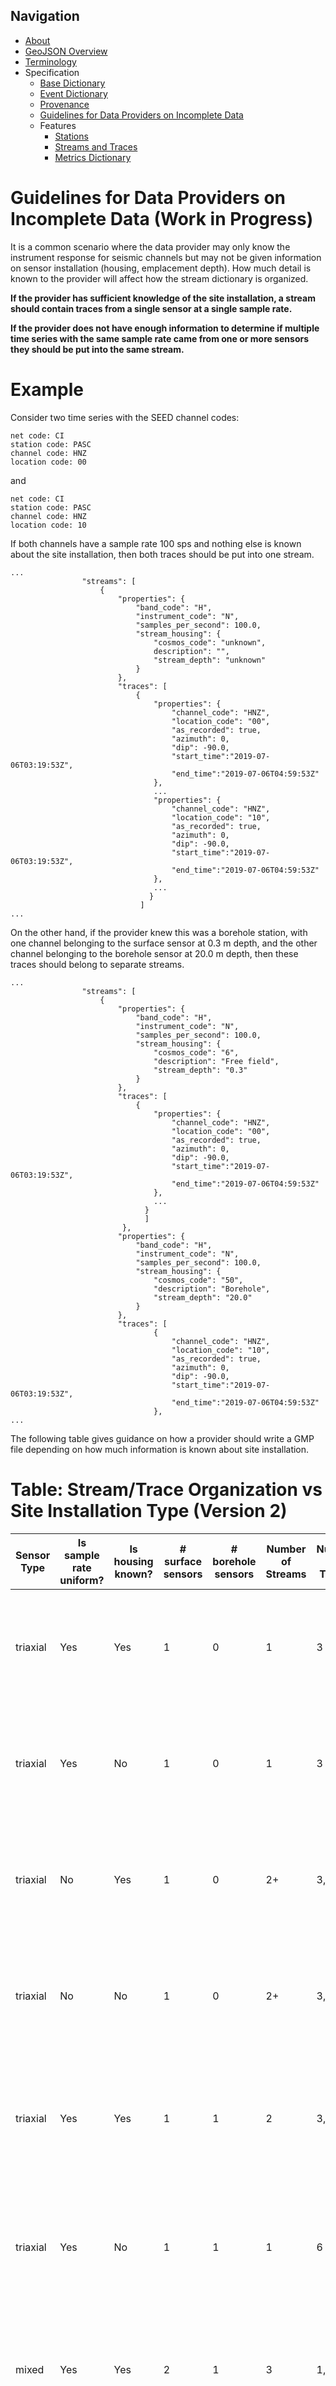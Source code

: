 Navigation
----------

 - [About](index.md)
 - [GeoJSON Overview](geojson.md)
 - [Terminology](terms.md)
 - Specification
   - [Base Dictionary](specification/base.md)
   - [Event Dictionary](specification/event.md)
   - [Provenance](specification/provenance.md)
   - [Guidelines for Data Providers on Incomplete Data](guidelines-provider.md)
   - Features
     - [Stations](specification/features/station.md)
     - [Streams and Traces](specification/features/streams_traces.md)
     - [Metrics Dictionary](specification/features/metrics_dict.md)

Guidelines for Data Providers on Incomplete Data  (Work in Progress)
=====

It is a common scenario where the data provider may only know the instrument
response for seismic channels but may not be given information on sensor
installation (housing, emplacement depth).  How much detail is known to the 
provider will affect how the stream dictionary is organized. 

**If the provider has sufficient knowledge of the site installation, a stream should contain traces from a single sensor at a single sample rate.**

**If the provider does not have enough information to determine if multiple time series with the same sample rate came from one or more sensors they should be put into the same stream.**

Example
====
Consider two time series with the SEED channel codes:
```
net code: CI
station code: PASC
channel code: HNZ
location code: 00
```
and 
```
net code: CI
station code: PASC
channel code: HNZ
location code: 10
```

If both channels have a sample rate 100 sps and nothing else is known about the site installation,
then both traces should be put into one stream.

```
...
                "streams": [
                    {
                        "properties": {
                            "band_code": "H",
                            "instrument_code": "N",
                            "samples_per_second": 100.0,
                            "stream_housing": {
                                "cosmos_code": "unknown",
                                description": "",
                                "stream_depth": "unknown"
                            }
                        },
                        "traces": [
                            {
                                "properties": {
                                    "channel_code": "HNZ",
                                    "location_code": "00",
                                    "as_recorded": true,
                                    "azimuth": 0,
                                    "dip": -90.0,
                                    "start_time":"2019-07-06T03:19:53Z",
                                    "end_time":"2019-07-06T04:59:53Z"
                                },
                                ...   
                                "properties": {
                                    "channel_code": "HNZ",
                                    "location_code": "10",
                                    "as_recorded": true,
                                    "azimuth": 0,
                                    "dip": -90.0,
                                    "start_time":"2019-07-06T03:19:53Z",
                                    "end_time":"2019-07-06T04:59:53Z"
                                },
                                ...
                               }
                             ]
...
```
On the other hand, if the provider knew this was a borehole station, with one channel belonging to the surface sensor at 0.3 m depth,
and the other channel belonging to the borehole sensor at 20.0 m depth, then these traces should belong to separate streams.

```
...
                "streams": [
                    {
                        "properties": {
                            "band_code": "H",
                            "instrument_code": "N",
                            "samples_per_second": 100.0,
                            "stream_housing": {
                                "cosmos_code": "6",
                                "description": "Free field",
                                "stream_depth": "0.3"
                            }
                        },
                        "traces": [
                            {
                                "properties": {
                                    "channel_code": "HNZ",
                                    "location_code": "00",
                                    "as_recorded": true,
                                    "azimuth": 0,
                                    "dip": -90.0,
                                    "start_time":"2019-07-06T03:19:53Z",
                                    "end_time":"2019-07-06T04:59:53Z"
                                },
                                ...   
                              }
                              ]
                         },
                        "properties": {
                            "band_code": "H",
                            "instrument_code": "N",
                            "samples_per_second": 100.0,
                            "stream_housing": {
                                "cosmos_code": "50",
                                "description": "Borehole",
                                "stream_depth": "20.0"
                            }
                        },
                        "traces": [                         
                                {
                                    "channel_code": "HNZ",
                                    "location_code": "10",
                                    "as_recorded": true,
                                    "azimuth": 0,
                                    "dip": -90.0,
                                    "start_time":"2019-07-06T03:19:53Z",
                                    "end_time":"2019-07-06T04:59:53Z"
                                },   
...
```

The following table gives guidance on how a provider should write a GMP file depending on how much information is known about site installation.

Table: Stream/Trace Organization vs Site Installation Type (Version 2)
=====

Sensor Type | Is sample rate uniform? | Is housing known? | # surface sensors | # borehole sensors | Number of Streams | Number of Traces | Comments
--- | --- | --- | --- | --- | --- | --- | ---
triaxial | Yes | Yes | 1 | 0 | 1 | 3 | 3 traces because it is a triaxial sensor; in the "stream_housing" dictionary, the "cosmos_code" and "stream_depth" are known.
triaxial | Yes | No | 1 | 0 | 1 | 3 | 3 traces because it is a triaxial sensor; in the "stream_housing" dictionary, mark "cosmos_code" and "stream_depth" as "unknown"
triaxial | No | Yes | 1 | 0 | 2+ | 3,3... | N 3-trace streams; stream is grouped by sample rate (e.g., 100 sps and 200 sps); housing is indicated in stream properties.
triaxial | No | No | 1 | 0 | 2+ | 3,3... | N 3-trace streams; stream is grouped by sample rate (e.g., 100 sps and 200 sps); housing is unknown is stream properties.
triaxial | Yes | Yes | 1 | 1 | 2 | 3,3 | The depth of the sensors is given in "stream_depth" under "stream_housing" for each stream; the "cosmos_code" is also given.
triaxial | Yes | No | 1 | 1 | 1 | 6 | In the "stream_housing" dictionary, mark "cosmos_code" and "stream_depth" as "unknown"; the sensors are differentiated by location code
mixed | Yes | Yes | 2 | 1 | 3 | 1,3,3 | First stream is a vertical surface sensor, second is a surface triaxial, third is a borehole triaxial with known depth(i.e. known housing).
mixed | Yes | No | 2 | 1 | 2 | 1,6 | First stream is a vertical surface sensor, second is a pair of triaxial sensors with distinct location codes but unknown housing.



